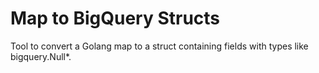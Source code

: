 # Map to BigQuery Structs

Tool to convert a Golang map to a struct containing fields with types like bigquery.Null*.
